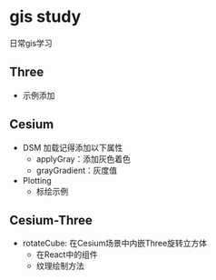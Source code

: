 # gis study
日常gis学习

## Three
   + 示例添加

## Cesium
   + DSM 加载记得添加以下属性 
      - applyGray：添加灰色着色
      - grayGradient：灰度值
   + Plotting
      - 标绘示例

## Cesium-Three
   + rotateCube: 在Cesium场景中内嵌Three旋转立方体
      - 在React中的组件
      - 纹理绘制方法